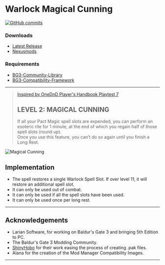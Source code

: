 # Warlock Magical Cunning

[![GitHub commits](https://img.shields.io/github/commits-since/BG3-Community-Library-Team/BG3-OneDnD-Modules/ua7.warlock.mc.1.0.0.0/main)](https://GitHub.com/BG3-Community-Library-Team/BG3-OneDnD-Modules/commit/)  

### Downloads

- [Latest Release](https://github.com/BG3-Community-Library-Team/BG3-OneDnD-Modules/releases/tag/ua7.warlock.mc.1.0.0.0)
- [Nexusmods](https://www.nexusmods.com/baldursgate3/mods/5525)

### Requirements

- [BG3-Community-Library](https://github.com/BG3-Community-Library-Team/BG3-Community-Library)
- [BG3-Compatibility-Framework](https://github.com/BG3-Community-Library-Team/BG3-Compatibility-Framework)

---

> [Inspired by OneDnD Player's Handbook Playtest 7](https://www.dndbeyond.com/sources/ua/ph-playtest-7)
>
> ## LEVEL 2: MAGICAL CUNNING
> If all your Pact Magic spell slots are expended, you can perform an esoteric rite for 1 minute, at the end of which you regain half of those spell slots (round up).  
> Once you use this feature, you can’t do so again until you finish a Long Rest.

![Magical Cunning](https://cdn.discordapp.com/attachments/1186926579562061914/1190544328557330482/Cunning.gif)

## Implementation

- The spell restores a single Warlock Spell Slot. If over level 11, it will restore an additional spell slot.
- It can only be used out of combat.
- It can only be used if all the spell slots have been used.
- It can only be used once per long rest.

---

## Acknowledgements

- Larian Software, for working on Baldur's Gate 3 and bringing 5th Edition to PC.
- The Baldur's Gate 3 Modding Community.
- [ShinyHobo](https://github.com/ShinyHobo) for their work easing the process of creating .pak files.
- Alana for the creation of the Mod Manager Compatibility Images.

---